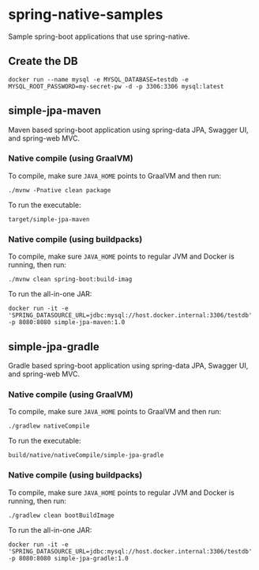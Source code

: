 # spring-native-samples

Sample spring-boot applications that use spring-native.

## Create the DB

```
docker run --name mysql -e MYSQL_DATABASE=testdb -e MYSQL_ROOT_PASSWORD=my-secret-pw -d -p 3306:3306 mysql:latest
```

## simple-jpa-maven

Maven based spring-boot application using spring-data JPA, Swagger UI, and spring-web MVC.

### Native compile (using GraalVM)

To compile, make sure `JAVA_HOME` points to GraalVM and then run:

```
./mvnw -Pnative clean package
```

To run the executable:

```
target/simple-jpa-maven
```

### Native compile (using buildpacks)

To compile, make sure `JAVA_HOME` points to regular JVM and Docker is running, then run:

```
./mvnw clean spring-boot:build-imag
```

To run the all-in-one JAR:

```
docker run -it -e 'SPRING_DATASOURCE_URL=jdbc:mysql://host.docker.internal:3306/testdb' -p 8080:8080 simple-jpa-maven:1.0
```

## simple-jpa-gradle

Gradle based spring-boot application using spring-data JPA, Swagger UI, and spring-web MVC.

### Native compile (using GraalVM)

To compile, make sure `JAVA_HOME` points to GraalVM and then run:

```
./gradlew nativeCompile
```

To run the executable:

```
build/native/nativeCompile/simple-jpa-gradle
```

### Native compile (using buildpacks)

To compile, make sure `JAVA_HOME` points to regular JVM and Docker is running, then run:

```
./gradlew clean bootBuildImage
```

To run the all-in-one JAR:

```
docker run -it -e 'SPRING_DATASOURCE_URL=jdbc:mysql://host.docker.internal:3306/testdb' -p 8080:8080 simple-jpa-gradle:1.0
```
